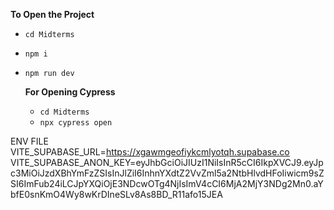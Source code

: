 **To Open the Project**
- `cd Midterms`
- `npm i`
- `npm run dev`

  **For Opening Cypress**
  - `cd Midterms`
  - `npx cypress open`

ENV FILE
VITE_SUPABASE_URL=https://xgawmgeofiykcmlyotqh.supabase.co
VITE_SUPABASE_ANON_KEY=eyJhbGciOiJIUzI1NiIsInR5cCI6IkpXVCJ9.eyJpc3MiOiJzdXBhYmFzZSIsInJlZiI6InhnYXdtZ2VvZml5a2NtbHlvdHFoIiwicm9sZSI6ImFub24iLCJpYXQiOjE3NDcwOTg4NjIsImV4cCI6MjA2MjY3NDg2Mn0.aYbfE0snKmO4Wy8wKrDIneSLv8As8BD_R11afo15JEA
